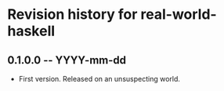 # Revision history for real-world-haskell

## 0.1.0.0 -- YYYY-mm-dd

* First version. Released on an unsuspecting world.
